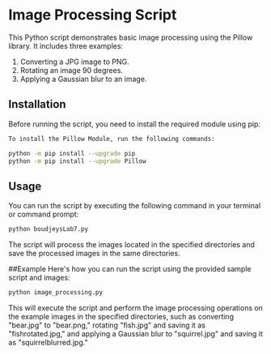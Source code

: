 # Image Processing Script

This Python script demonstrates basic image processing using the Pillow library. It includes three examples:

1. Converting a JPG image to PNG.
2. Rotating an image 90 degrees.
3. Applying a Gaussian blur to an image.

## Installation

Before running the script, you need to install the required module using pip:

```bash
To install the Pillow Module, run the following commands:

python -m pip install --upgrade pip
python -m pip install --upgrade Pillow
```

## Usage

You can run the script by executing the following command in your terminal or command prompt:

```bash
python boudjeysLab7.py
```

The script will process the images located in the specified directories and save the processed images in the same directories.

##Example
Here's how you can run the script using the provided sample script and images:

```bash
python image_processing.py
```
This will execute the script and perform the image processing operations on the example images in the specified directories, such as converting "bear.jpg" to "bear.png," rotating "fish.jpg" and saving it as "fishrotated.jpg," and applying a Gaussian blur to "squirrel.jpg" and saving it as "squirrelblurred.jpg."
